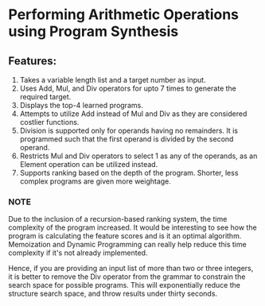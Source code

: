 # Performing Arithmetic Operations using Program Synthesis

## Features:
1. Takes a variable length list and a target number as input.
2. Uses Add, Mul, and Div operators for upto 7 times to generate the required target.
3. Displays the top-4 learned programs.
4. Attempts to utilize Add instead of Mul and Div as they are considered costlier functions.
5. Division is supported only for operands having no remainders. It is programmed such that the first operand is divided by the second operand.
6. Restricts Mul and Div operators to select 1 as any of the operands, as an Element operation can be utilized instead. 
7. Supports ranking based on the depth of the program. Shorter, less complex programs are given more weightage.

### NOTE 
Due to the inclusion of a recursion-based ranking system, the time complexity of the program increased. It would be interesting to see how the program is calculating the feature scores and is it an optimal algorithm. Memoization and Dynamic Programming can really help reduce this time complexity if it's not already implemented.

Hence, if you are providing an input list of more than two or three integers, it is better to remove the Div operator from the grammar to constrain the search space for possible programs. This will exponentially reduce the structure search space, and throw results under thirty seconds.

